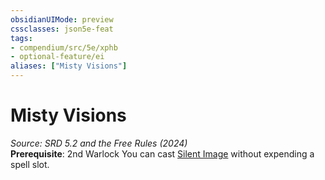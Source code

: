```yaml
---
obsidianUIMode: preview
cssclasses: json5e-feat
tags:
- compendium/src/5e/xphb
- optional-feature/ei
aliases: ["Misty Visions"]
---
```

# Misty Visions
*Source: SRD 5.2 and the Free Rules (2024)*  
**Prerequisite**: 2nd Warlock
You can cast [Silent Image](silent-image-xphb.md) without expending a spell slot.